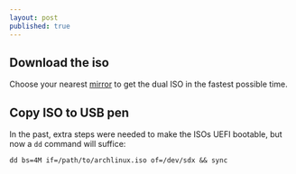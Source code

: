 ```yaml
---
layout: post
published: true
---
```


## Download the iso

Choose your nearest [mirror](https://www.archlinux.org/download/) to get the dual ISO in the fastest possible time.

## Copy ISO to USB pen

In the past, extra steps were needed to make the ISOs UEFI bootable, but now a `dd` command will suffice:

```
dd bs=4M if=/path/to/archlinux.iso of=/dev/sdx && sync
```